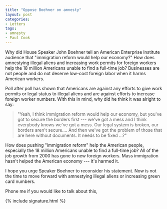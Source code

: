 ```yaml
---
title: "Oppose Boehner on amnesty"
layout: post
categories:
- Letters
tags:
- amnesty
- Paul Cook
---
```


Why did House Speaker John Boehner tell an American Enterprise Institute audience that "immigration reform would help our economy?" How does amnestying illegal aliens and increasing work permits for foreign workers help the 18 million Americans unable to find a full-time job? Businesses are not people and do not deserve low-cost foreign labor when it harms American workers.

Poll after poll has shown that Americans are against any efforts to give work permits or legal status to illegal aliens and are against efforts to increase foreign worker numbers. With this in mind, why did he think it was alright to say:

> "Yeah, I think immigration reform would help our economy, but you've got to secure the borders first --- we've got a mess and I think everybody knows we've got a mess. Our legal system is broken, our borders aren't secure.... And then we've got the problem of those that are here without documents. It needs to be fixed ...?"

How does pushing "immigration reform" help the American people, especially the 18 million Americans unable to find a full-time job? All of the job growth from 2000 has gone to new foreign workers. Mass immigration hasn't helped the American economy --- it's harmed it.

I hope you urge Speaker Boehner to reconsider his statement. Now is not the time to move forward with amnestying illegal aliens or increasing green card numbers.

Phone me if you would like to talk about this,

{% include signature.html %}
